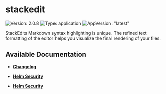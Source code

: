 # stackedit

![Version: 2.0.8](https://img.shields.io/badge/Version-2.0.8-informational?style=flat-square) ![Type: application](https://img.shields.io/badge/Type-application-informational?style=flat-square) ![AppVersion: "latest"](https://img.shields.io/badge/AppVersion-"latest"-informational?style=flat-square)

StackEdits Markdown syntax highlighting is unique. The refined text formatting of the editor helps you visualize the final rendering of your files.

## Available Documentation

- [**Changelog**](CHANGELOG)

- [**Helm Security**](container-security)

- [**Helm Security**](helm-security)

